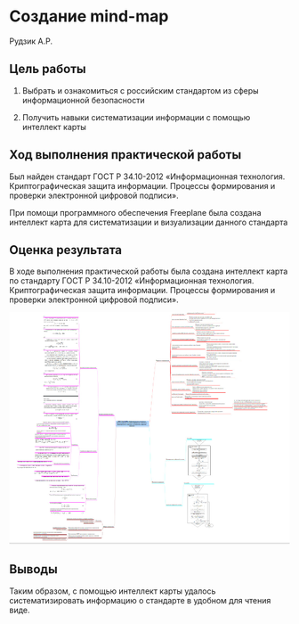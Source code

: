 Создание mind-map
================
Рудзик А.Р.

## Цель работы

1.  Выбрать и ознакомиться с российским стандартом из сферы
    информационной безопасности

2.  Получить навыки систематизации информации с помощью интеллект карты

## Ход выполнения практической работы

Был найден стандарт ГОСТ Р 34.10-2012 «Информационная технология.
Криптографическая защита информации. Процессы формирования и проверки
электронной цифровой подписи».

При помощи программного обеспечения Freeplane была создана интеллект
карта для систематизации и визуализации данного стандарта

## Оценка результата

В ходе выполнения практической работы была создана интеллект карта по
стандарту ГОСТ Р 34.10-2012 «Информационная технология.
Криптографическая защита информации. Процессы формирования и проверки
электронной цифровой подписи».

![](./final.jpg)

## Выводы

Таким образом, с помощью интеллект карты удалось систематизировать
информацию о стандарте в удобном для чтения виде.
